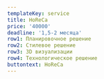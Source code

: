 ```yaml
---
templateKey: service
title: HoReCa
price: '40000'
deadline: '1,5-2 месяца'
row1: Планировочное решение
row2: Стилевое решение
row3: 3D визуализации
row4: Технологическое решение
buttontext: HoReCa
---
```


